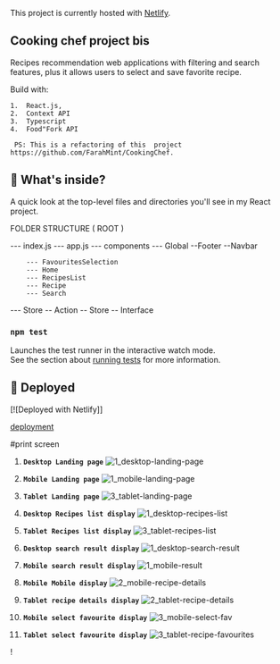 This project is currently hosted  with [Netlify](https://admiring-panini-c66503.netlify.com/).

## Cooking chef project bis

Recipes recommendation web applications with filtering and search features, plus it allows users to select and save favorite recipe.

Build with:

 	1.	React.js,  
	2.	Context API
	3.	Typescript
	4.	Food"Fork API

     PS: This is a refactoring of this  project https://github.com/FarahMint/CookingChef.  

 ## 🧐 What's inside?


A quick look at the top-level files and directories you'll see in my React project.

FOLDER STRUCTURE
( ROOT )

--- index.js
--- app.js
    --- components
        --- Global
            --Footer
            --Navbar

        --- FavouritesSelection
        --- Home
        --- RecipesList
        --- Recipe 
        --- Search

--- Store
    -- Action
    -- Store
    -- Interface


### `npm test`

Launches the test runner in the interactive watch mode.<br>
See the section about [running tests](https://facebook.github.io/create-react-app/docs/running-tests) for more information.

 ## 💫 Deployed

[![Deployed with Netlify]]

[deployment](https://admiring-panini-c66503.netlify.com/)  

 
#print screen

1.  **`Desktop Landing page`**
![1_desktop-landing-page](https://user-images.githubusercontent.com/18241226/62158868-62310200-b308-11e9-8d86-42740d78f58e.png)

2.  **`Mobile Landing page`**
![1_mobile-landing-page](https://user-images.githubusercontent.com/18241226/62158874-62c99880-b308-11e9-9732-f497033e531d.png)

3.  **`Tablet Landing page`**
![3_tablet-landing-page](https://user-images.githubusercontent.com/18241226/62158883-63fac580-b308-11e9-9bfc-024c73874d1b.png)

4.  **`Desktop Recipes list display`**
![1_desktop-recipes-list](https://user-images.githubusercontent.com/18241226/62158869-62310200-b308-11e9-826b-fcd82a20c1b9.png)

5.  **`Tablet Recipes list display`**
![3_tablet-recipes-list](https://user-images.githubusercontent.com/18241226/62158887-64935c00-b308-11e9-9725-b6a2d4c67a43.png)

6.  **`Desktop search result display`**
![1_desktop-search-result](https://user-images.githubusercontent.com/18241226/62158871-62c99880-b308-11e9-9e6e-dbe8b74f6870.png)

7.  **`Mobile search result display`**
![1_mobile-result](https://user-images.githubusercontent.com/18241226/62158876-62c99880-b308-11e9-9e22-eb14ffbe2d6a.png)

8.  **`Mobile Mobile display`**
![2_mobile-recipe-details](https://user-images.githubusercontent.com/18241226/62158878-63622f00-b308-11e9-8f15-607ccc02543b.png)

9.  **`Tablet recipe details display`**
![2_tablet-recipe-details](https://user-images.githubusercontent.com/18241226/62158879-63622f00-b308-11e9-9299-6f40513bf5a3.png)

10.  **`Mobile select favourite display`**
![3_mobile-select-fav](https://user-images.githubusercontent.com/18241226/62158880-63622f00-b308-11e9-82e8-e53f6c70f155.png)

11.  **`Tablet select favourite display`**
![3_tablet-recipe-favourites](https://user-images.githubusercontent.com/18241226/62158885-63fac580-b308-11e9-9035-a5e75db7a1da.png)

!
